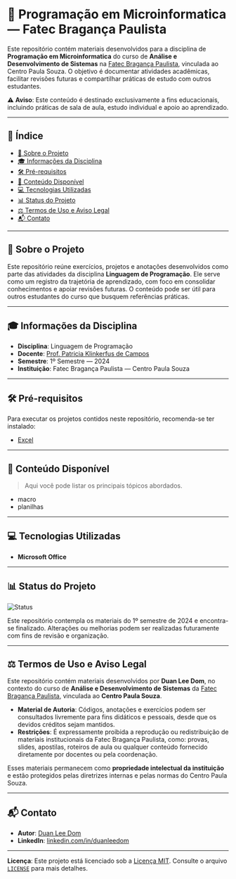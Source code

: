 # 📘 Programação em Microinformatica — Fatec Bragança Paulista

Este repositório contém materiais desenvolvidos para a disciplina de **Programação em Microinformatica** do curso de **Análise e Desenvolvimento de Sistemas** na [Fatec Bragança Paulista](https://fatecbraganca.cps.sp.gov.br/), vinculada ao Centro Paula Souza. O objetivo é documentar atividades acadêmicas, facilitar revisões futuras e compartilhar práticas de estudo com outros estudantes.

⚠️ **Aviso**: Este conteúdo é destinado exclusivamente a fins educacionais, incluindo práticas de sala de aula, estudo individual e apoio ao aprendizado.

---

## 📑 Índice

* [📖 Sobre o Projeto](#📖-sobre-o-projeto)
* [🎓 Informações da Disciplina](#🎓-informações-da-disciplina)
* [🛠️ Pré-requisitos](#🛠️-pré-requisitos)
* [📂 Conteúdo Disponível](#📂-conteúdo-disponível)
* [💻 Tecnologias Utilizadas](#💻-tecnologias-utilizadas)
* [📊 Status do Projeto](#📊-status-do-projeto)
* [⚖️ Termos de Uso e Aviso Legal](#⚖️-termos-de-uso-e-aviso-legal)
* [📬 Contato](#📬-contato)

---

## 📖 Sobre o Projeto

Este repositório reúne exercícios, projetos e anotações desenvolvidos como parte das atividades da disciplina **Linguagem de Programação**. Ele serve como um registro da trajetória de aprendizado, com foco em consolidar conhecimentos e apoiar revisões futuras. O conteúdo pode ser útil para outros estudantes do curso que busquem referências práticas.

---

## 🎓 Informações da Disciplina

* **Disciplina**: Linguagem de Programação
* **Docente**: [Prof. Patricia Klinkerfus de Campos](https://fatecbraganca.cps.sp.gov.br/professores/)
* **Semestre**: 1º Semestre — 2024
* **Instituição**: Fatec Bragança Paulista — Centro Paula Souza

---

## 🛠️ Pré-requisitos

Para executar os projetos contidos neste repositório, recomenda-se ter instalado:

* [Excel](https://www.microsoft.com/pt-br/microsoft-365/excel)

---

## 📂 Conteúdo Disponível

> Aqui você pode listar os principais tópicos abordados.

* macro
* planilhas

---

## 💻 Tecnologias Utilizadas

* **Microsoft Office**

---

## 📊 Status do Projeto

![Status](https://img.shields.io/badge/status-Finalizado-blue)

Este repositório contempla os materiais do 1º semestre de 2024 e encontra-se finalizado. Alterações ou melhorias podem ser realizadas futuramente com fins de revisão e organização.

---

## ⚖️ Termos de Uso e Aviso Legal

Este repositório contém materiais desenvolvidos por **Duan Lee Dom**, no contexto do curso de **Análise e Desenvolvimento de Sistemas** da [Fatec Bragança Paulista](https://fatecbraganca.cps.sp.gov.br/), vinculada ao **Centro Paula Souza**.

* **Material de Autoria**: Códigos, anotações e exercícios podem ser consultados livremente para fins didáticos e pessoais, desde que os devidos créditos sejam mantidos.
* **Restrições**: É expressamente proibida a reprodução ou redistribuição de materiais institucionais da Fatec Bragança Paulista, como: provas, slides, apostilas, roteiros de aula ou qualquer conteúdo fornecido diretamente por docentes ou pela coordenação.

Esses materiais permanecem como **propriedade intelectual da instituição** e estão protegidos pelas diretrizes internas e pelas normas do Centro Paula Souza.

---

## 📬 Contato

* **Autor**: [Duan Lee Dom](https://github.com/DuanLeeDom)
* **LinkedIn**: [linkedin.com/in/duanleedom](https://www.linkedin.com/in/duanleedom/)

---

**Licença**: Este projeto está licenciado sob a [Licença MIT](LICENSE). Consulte o arquivo [`LICENSE`](LICENSE) para mais detalhes.
